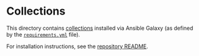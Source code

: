 # Collections

This directory contains [collections](https://docs.ansible.com/ansible/latest/user_guide/collections_using.html) installed
via Ansible Galaxy (as defined by the [`requirements.yml`](requirements.yml) file).

For installation instructions, see the [repository README](../README.md).
